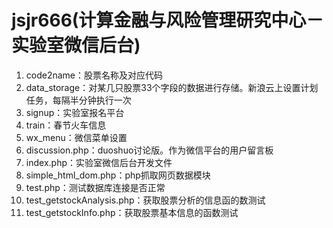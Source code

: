 # jsjr666(计算金融与风险管理研究中心－实验室微信后台)  
1. code2name：股票名称及对应代码  
2. data_storage：对某几只股票33个字段的数据进行存储。新浪云上设置计划任务，每隔半分钟执行一次  
3. signup：实验室报名平台  
4. train：春节火车信息  
5. wx_menu：微信菜单设置  
6. discussion.php：duoshuo讨论版。作为微信平台的用户留言板  
7. index.php：实验室微信后台开发文件  
8. simple_html_dom.php：php抓取网页数据模块  
9. test.php：测试数据库连接是否正常  
10. test_getstockAnalysis.php：获取股票分析的信息函的数测试  
11. test_getstockInfo.php：获取股票基本信息的函数测试
